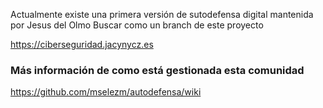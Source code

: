 
Actualmente existe una primera versión de sutodefensa digital mantenida por Jesus del Olmo
Buscar como un branch de este proyecto

https://ciberseguridad.jacynycz.es

### Más información de como está gestionada esta comunidad

https://github.com/mselezm/autodefensa/wiki


